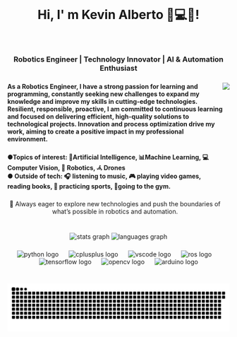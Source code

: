 <br clear="both">

<h1 align="center">Hi, I' m Kevin Alberto  👋💻🤖!</h1>

###

<br clear="both">

<h3 align="center">Robotics Engineer | Technology Innovator | AI & Automation Enthusiast</h3>

###

<img align="right" height="300" src="https://media3.giphy.com/media/v1.Y2lkPTc5MGI3NjExOHF1cWk2Y2s4ZTRmeHdncTUybmU5a3hyeHVnbWs2MWZsOHRqZnl3biZlcD12MV9pbnRlcm5hbF9naWZfYnlfaWQmY3Q9cw/q3kBTEbu3InMQ/giphy.gif"  />

###

<h4 align="left">As a Robotics Engineer, I have a strong passion for learning and programming, constantly seeking new challenges to expand my knowledge and improve my skills in cutting-edge technologies.<br>Resilient, responsible, proactive, I am committed to continuous learning and focused on delivering efficient, high-quality solutions to technological projects. Innovation and process optimization drive my work, aiming to create a positive impact in my professional environment.</h4>

###

<h4 align="left">●Topics of interest: 🤖Artificial Intelligence, 📊Machine Learning, 💻 Computer Vision, 🔩 Robotics, 𖥂 Drones<br>● Outside of tech: 🎧 listening to music, 🎮 playing video games, reading books, 🏈 practicing sports, 🦾going to the gym.</h4>

###

<p align="center">🚀 Always eager to explore new technologies and push the boundaries of what’s possible in robotics and automation.</p>

###

<br clear="both">

<div align="center">
  <img src="https://github-readme-stats.vercel.app/api?username=KevinAlberto01&hide_title=false&hide_rank=false&show_icons=true&include_all_commits=true&count_private=true&disable_animations=false&theme=tokyonight&locale=en&hide_border=false" height="200" alt="stats graph"  />
  <img src="https://github-readme-stats.vercel.app/api/top-langs?username=KevinAlberto01&locale=en&hide_title=false&layout=compact&card_width=320&langs_count=5&theme=tokyonight&hide_border=false" height="200" alt="languages graph"  />
</div>

###

<div align="center">
  <img src="https://cdn.jsdelivr.net/gh/devicons/devicon/icons/python/python-original.svg" height="115" alt="python logo"  />
  <img width="15" />
  <img src="https://cdn.jsdelivr.net/gh/devicons/devicon/icons/cplusplus/cplusplus-original.svg" height="115" alt="cplusplus logo"  />
  <img width="15" />
  <img src="https://cdn.jsdelivr.net/gh/devicons/devicon/icons/vscode/vscode-original.svg" height="115" alt="vscode logo"  />
  <img width="15" />
  <img src="https://skillicons.dev/icons?i=ros" height="115" alt="ros logo"  />
  <img width="15" />
  <img src="https://skillicons.dev/icons?i=tensorflow" height="115" alt="tensorflow logo"  />
  <img width="15" />
  <img src="https://cdn.jsdelivr.net/gh/devicons/devicon/icons/opencv/opencv-original.svg" height="115" alt="opencv logo"  />
  <img width="15" />
  <img src="https://cdn.jsdelivr.net/gh/devicons/devicon/icons/arduino/arduino-original-wordmark.svg" height="115" alt="arduino logo"  />
</div>

###

<br clear="both">

<img src="https://raw.githubusercontent.com/KevinAlberto01/KevinAlberto01/output/snake.svg" alt="Snake animation" />

###

